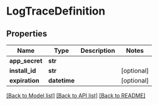 # LogTraceDefinition

## Properties
Name | Type | Description | Notes
------------ | ------------- | ------------- | -------------
**app_secret** | **str** |  | 
**install_id** | **str** |  | [optional] 
**expiration** | **datetime** |  | [optional] 

[[Back to Model list]](../README.md#documentation-for-models) [[Back to API list]](../README.md#documentation-for-api-endpoints) [[Back to README]](../README.md)

